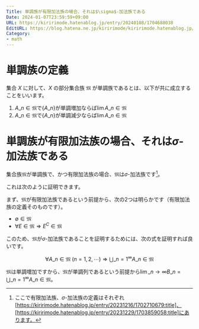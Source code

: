 ```yaml
---
Title: 単調族が有限加法族の場合、それは$\sigma$-加法族である
Date: 2024-01-07T23:59:59+09:00
URL: https://kiririmode.hatenablog.jp/entry/20240108/1704688038
EditURL: https://blog.hatena.ne.jp/kiririmode/kiririmode.hatenablog.jp/atom/entry/6801883189073349546
Category:
- math
---
```

<!-- textlint-disable ja-technical-writing/sentence-length -->

# 単調族の定義

集合 $X$ に対して、$X$ の部分集合族 $\mathfrak{M}$ が単調族であるとは、以下が共に成立することをいいます。

1. $A \_{n} \in \mathfrak{M}$で$\lbrace A \_{n} \rbrace$が単調増加ならば$\lim A \_{n} \in \mathfrak{M}$
2. $A \_{n} \in \mathfrak{M}$で$\lbrace A \_{n} \rbrace$が単調減少ならば$\lim A \_{n} \in \mathfrak{M}$

# 単調族が有限加法族の場合、それは$\sigma$-加法族である

集合族$\mathfrak{M}$が単調族で、かつ有限加法族の場合、$\mathfrak{M}$は$\sigma$-加法族です[^1]。

[^1]: ここで有限加法族、$\sigma$-加法族の定義はそれぞれ[https://kiririmode.hatenablog.jp/entry/20231216/1702710679:title]、[https://kiririmode.hatenablog.jp/entry/20231229/1703859058:title]にあります。

これは次のように証明できます。

まず、$\mathfrak{M}$が有限加法族であるという前提から、次の2つは明らかです（有限加法族の定義そのものです）。

- $\emptyset \in \mathfrak{M}$
- $\forall E \in \mathfrak{M} \Rightarrow E ^{C} \in \mathfrak{M}$

このため、$\mathfrak{M}$が$\sigma$-加法族であることを証明するためには、次の式を証明すれば良いです。

$$
\forall A \_{n} \in \mathfrak{M}\; (n=1,2,\cdots) \Rightarrow \bigcup \_{n=1} ^{\infty} A \_{n} \in \mathfrak{M}
$$

$\mathfrak{M}$は単調増加ですから、$\mathfrak{M}$が単調列であるという前提から$\displaystyle \lim \_{n \to \infty} B \_{n} = \bigcup \_{n=1} ^{\infty} A \_{n} \in \mathfrak{M}$。

<!-- textlint-enable ja-technical-writing/sentence-length -->
